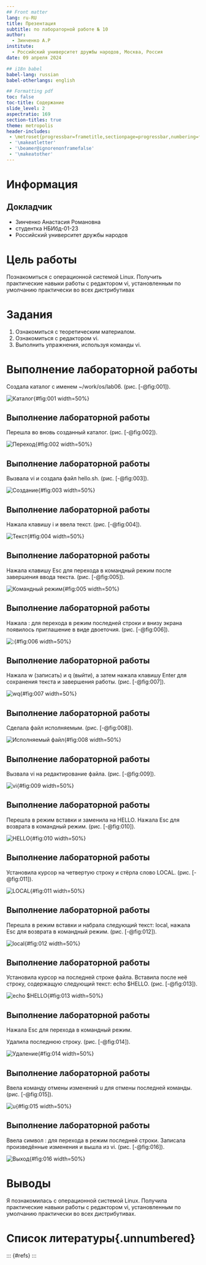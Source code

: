 ```yaml
---
## Front matter
lang: ru-RU
title: Презентация 
subtitle: по лабораторной работе № 10
author:
  - Зинченко А.Р
institute:
  - Российский университет дружбы народов, Москва, Россия
date: 09 апреля 2024

## i18n babel
babel-lang: russian
babel-otherlangs: english

## Formatting pdf
toc: false
toc-title: Содержание
slide_level: 2
aspectratio: 169
section-titles: true
theme: metropolis
header-includes:
 - \metroset{progressbar=frametitle,sectionpage=progressbar,numbering=fraction}
 - '\makeatletter'
 - '\beamer@ignorenonframefalse'
 - '\makeatother'
---
```


# Информация

## Докладчик

  * Зинченко Анастасия Романовна
  * студентка НБИбд-01-23
  * Российский университет дружбы народов

# Цель работы

Познакомиться с операционной системой Linux. Получить практические навыки работы с редактором vi, установленным по умолчанию практически во всех дистрибутивах

# Задания

1. Ознакомиться с теоретическим материалом.
2. Ознакомиться с редактором vi.
3. Выполнить упражнения, используя команды vi.

# Выполнение лабораторной работы

Создала каталог с именем ~/work/os/lab06. (рис. [-@fig:001]).

![Каталог](image/001.png){#fig:001 width=50%}

## Выполнение лабораторной работы

Перешла во вновь созданный каталог. (рис. [-@fig:002]).

![Переход](image/002.png){#fig:002 width=50%}

## Выполнение лабораторной работы

Вызвала vi и создала файл hello.sh. (рис. [-@fig:003]).

![Создание](image/003.png){#fig:003 width=50%}

## Выполнение лабораторной работы

Нажала клавишу i и ввела текст. (рис. [-@fig:004]).

![Текст](image/004.png){#fig:004 width=50%}

## Выполнение лабораторной работы

Нажала клавишу Esc для перехода в командный режим после завершения ввода текста. (рис. [-@fig:005]).

![Командный режим](image/005.png){#fig:005 width=50%}

## Выполнение лабораторной работы

Нажала : для перехода в режим последней строки и внизу экрана появилось приглашение в виде двоеточия. (рис. [-@fig:006]).

![:](image/006.png){#fig:006 width=50%}

## Выполнение лабораторной работы

Нажала w (записать) и q (выйти), а затем нажала клавишу Enter для сохранения текста и завершения работы. (рис. [-@fig:007]).

![wq](image/007.png){#fig:007 width=50%}

## Выполнение лабораторной работы

Сделала файл исполняемым. (рис. [-@fig:008]).

![Исполняемый файл](image/008.png){#fig:008 width=50%}

## Выполнение лабораторной работы

Вызвала vi на редактирование файла. (рис. [-@fig:009]).

![vi](image/009.png){#fig:009 width=50%}

## Выполнение лабораторной работы

Перешла в режим вставки и заменила на HELLO. Нажала Esc для возврата в командный режим. (рис. [-@fig:010]).

![HELLО](image/010.png){#fig:010 width=50%}

## Выполнение лабораторной работы

Установила курсор на четвертую строку и стёрла слово LOCAL. (рис. [-@fig:011]).

![LOCAL](image/011.png){#fig:011 width=50%}

## Выполнение лабораторной работы

Перешла в режим вставки и набрала следующий текст: local, нажала Esc для возврата в командный режим. (рис. [-@fig:012]).

![local](image/012.png){#fig:012 width=50%}

## Выполнение лабораторной работы

Установила курсор на последней строке файла. Вставила после неё строку, содержащую следующий текст: echo $HELLO. (рис. [-@fig:013]).

![echo $HELLO](image/013.png){#fig:013 width=50%}

## Выполнение лабораторной работы

Нажала Esc для перехода в командный режим.

Удалила последнюю строку. (рис. [-@fig:014]).

![Удаление](image/014.png){#fig:014 width=50%}

## Выполнение лабораторной работы

Ввела команду отмены изменений u для отмены последней команды. (рис. [-@fig:015]).

![u](image/015.png){#fig:015 width=50%}

## Выполнение лабораторной работы

Ввела символ : для перехода в режим последней строки. Записала произведённые изменения и вышла из vi. (рис. [-@fig:016]).

![Выход](image/016.png){#fig:016 width=50%}

# Выводы

Я познакомилась с операционной системой Linux. Получила практические навыки работы с редактором vi, установленным по умолчанию практически во всех дистрибутивах.

# Список литературы{.unnumbered}

::: {#refs}
:::
